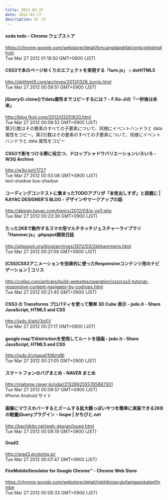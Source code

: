 ```yaml
---
title: 2012-03-27
date: 2012-03-27
description: B! 13
---
```


#### soda todo - Chrome ウェブストア
https://chrome.google.com/webstore/detail/bmcangdaigbfalcjgnkcjglgdmdihckl<br>
Tue Mar 27 2012 01:18:50 GMT+0900 (JST)<br>


#### CSS3で本のページめくりのエフェクトを実現する「turn.js」 :: dotHTML5
http://dothtml5.com/archives/20120326_turnjs.html<br>
Tue Mar 27 2012 00:59:51 GMT+0900 (JST)<br>


#### jQueryの.clone()でdata属性までコピーするには？ - F.Ko-Jiの「一秒後は未来」
http://blog.fkoji.com/2012/03251620.html<br>
Tue Mar 27 2012 00:58:52 GMT+0900 (JST)<br>
第2引数はその要素のすべての子要素について、同様にイベントハンドラと data 属性をコピー。第2引数はその要素のすべての子要素について、同様にイベントハンドラと data 属性をコピー


#### CSS3で影をつける際に役立つ、ドロップシャドウバリエーションいろいろ - W3Q Archive
http://w3q.jp/t/1727<br>
Tue Mar 27 2012 00:53:08 GMT+0900 (JST)<br>
text-shadow box-shadow


#### コーディングコンテストに集まったTODOアプリが「本気出しすぎ」と話題に | KAYAC DESIGNER'S BLOG - デザインやマークアップの話
http://design.kayac.com/topics/2012/03/q-vol1.php<br>
Tue Mar 27 2012 00:23:39 GMT+0900 (JST)<br>


#### たった2KBで動作するスマホ用マルチタッチジェスチャーライブラリ「Hammer.js」:phpspot開発日誌
http://phpspot.org/blog/archives/2012/03/2kbhammerjs.html<br>
Tue Mar 27 2012 00:21:59 GMT+0900 (JST)<br>


####   [CSS]CSS3アニメーションを効果的に使ったResponsiveコンテンツ用のナビゲーション | コリス
http://coliss.com/articles/build-websites/operation/css/css3-tutorial-responsive-content-navigator-by-codrops.html<br>
Tue Mar 27 2012 00:21:40 GMT+0900 (JST)<br>


#### CSS3 の Transforms プロパティを使って簡単 3D Cube 表示 - jsdo.it - Share JavaScript, HTML5 and CSS
http://jsdo.it/phi/3oXV<br>
Tue Mar 27 2012 00:21:17 GMT+0900 (JST)<br>


#### google mapでdistrictionを使用してルートを描画 - jsdo.it - Share JavaScript, HTML5 and CSS
http://jsdo.it/chapa0106/ntBI<br>
Tue Mar 27 2012 00:21:05 GMT+0900 (JST)<br>


#### スマートフォンのバグまとめ - NAVER まとめ
http://matome.naver.jp/odai/2132892555765887301<br>
Tue Mar 27 2012 00:09:57 GMT+0900 (JST)<br>
iPhone Android サイト


#### 画像にマウスホバーするとズームする拡大鏡っぽいやつを簡単に実装できる2KBの軽量jQueryプラグイン・loupe | かちびと.net
http://kachibito.net/web-design/loupe.html<br>
Tue Mar 27 2012 00:09:19 GMT+0900 (JST)<br>


#### Grad3
http://grad3.ecoloniq.jp/<br>
Tue Mar 27 2012 00:07:47 GMT+0900 (JST)<br>


#### FireMobileSimulator for Google Chrome™ - Chrome Web Store
https://chrome.google.com/webstore/detail/mkihbloiacgiofaejgagokalpeflnmbe<br>
Tue Mar 27 2012 00:05:33 GMT+0900 (JST)<br>


